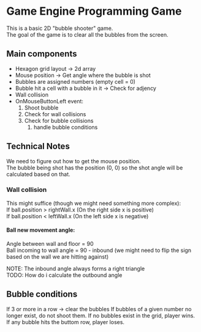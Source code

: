 # Game Engine Programming Game

This is a basic 2D "bubble shooter" game.  
The goal of the game is to clear all the bubbles from the screen.

## Main components

- Hexagon grid layout -> 2d array
- Mouse position -> Get angle where the bubble is shot
- Bubbles are assigned numbers (empty cell = 0)
- Bubble hit a cell with a bubble in it -> Check for adjency
- Wall collision
- OnMouseButtonLeft event:
    1. Shoot bubble
    2. Check for wall collisions
    3. Check for bubble collisions
        1. handle bubble conditions

## Technical Notes

We need to figure out how to get the mouse position.  
The bubble being shot has the position (0, 0) so the shot angle will be calculated based on that.

### Wall collision

This might suffice (though we might need something more complex):  
If ball.position > rightWall.x (On the right side x is positive)  
If ball.position < leftWall.x (On the left side x is negative)

#### Ball new movement angle:
Angle between wall and floor = 90  
Ball incoming to wall angle = 90 - inbound (we might need to flip the sign based on the wall we are hitting against)

NOTE: The inbound angle always forms a right triangle  
TODO: How do i calculate the outbound angle

## Bubble conditions

If 3 or more in a row -> clear the bubbles
If bubbles of a given number no longer exist, do not shoot them.
If no bubbles exist in the grid, player wins.
If any bubble hits the buttom row, player loses.